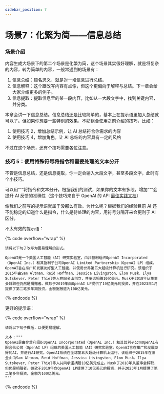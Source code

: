```yaml
---
sidebar_position: 7
---
```


# 场景7：化繁为简——信息总结

### 场景介绍

内容生成大场景下的第二个场景是化繁为简，这个场景其实很好理解，就是将复杂的内容，转为简单的内容，一般常遇到的场景有：

1. 信息总结：顾名思义，就是对一堆信息进行总结。
2. 信息解释：这个跟改写内容有点像，但这个更偏向于解释与总结。下一章会给大家介绍更多的例子。
3. 信息提取：提取信息里的某一段内容，比如从一大段文字中，找到关键内容，并分类。

本章会讲一下信息总结。信息总结还是比较简单的，基本上在提示语里加入总结就可以了。但如果你想要一些特别的效果，不妨组合使用之前介绍的技巧，比如：

1. 使用技巧 2，增加总结示例，让 AI 总结符合你需求的内容
2. 使用技巧 4，增加角色，让 AI 总结的内容具有一定的风格

不过在这个场景，还有个技巧需要各位注意。

### **技巧 5：使用特殊符号将指令和需要处理的文本分开**

不管是信息总结，还是信息提取，你一定会输入大段文字，甚至多段文字，此时有个小技巧。

可以用“”“将指令和文本分开。根据我们的测试，如果你的文本有多段，增加”“”会提升 AI 反馈的准确性（这个技巧来自于 OpenAI 的 API [最佳实践文档](https://help.openai.com/en/articles/6654000-best-practices-for-prompt-engineering-with-openai-api)）

像我们之前写的提示语就属于没那么有效。为什么呢？根据我们的经验目前 AI 还不能稳定的知道什么是指令，什么是待处理的内容，用符号分隔开来会更利于 AI 区分。

不太有效的提示语：

{% code overflow="wrap" %}
```other
请将以下句子改写为更易理解的形式。

OpenAI是一个美国人工智能（AI）研究实验室，由非营利组织OpenAI Incorporated（OpenAI Inc.）和其盈利子公司OpenAI Limited Partnership（OpenAI LP）组成。 OpenAI旨在推广和发展友好型人工智能，并使用世界第五大超级计算机进行研究。该组织于2015年由Sam Altman、Reid Hoffman、Jessica Livingston、Elon Musk、Ilya Sutskever、Peter Thiel等人在旧金山创立，共承诺捐赠10亿美元。Musk于2018年从董事会辞职但仍然是捐赠者。微软于2019年向OpenAI LP提供了10亿美元的投资，并在2023年1月提供了第二笔多年期投资，金额据报道为100亿美元。
```
{% endcode %}

更好的提示语：

{% code overflow="wrap" %}
```other
请将以下句子概括，以便更易理解。

文本："""
OpenAI是由非营利组织OpenAI Incorporated（OpenAI Inc.）和其营利子公司OpenAI有限合伙公司（OpenAI LP）组成的美国人工智能（AI）研究实验室。OpenAI旨在推广和发展友好的AI，并进行AI研究。OpenAI系统在全球第五大超级计算机上运行。该组织于2015年在旧金山由Sam Altman、Reid Hoffman、Jessica Livingston、Elon Musk、Ilya Sutskever、Peter Thiel等人共同承诺捐赠10亿美元成立。Musk于2018年从董事会辞职，但仍是捐赠者。微软于2019年向OpenAI LP提供了10亿美元的投资，并于2023年1月提供了第二笔多年投资，金额为100亿美元。
"""
```
{% endcode %}

